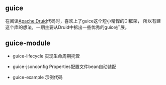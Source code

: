 ## guice

在阅读[Apache Druid](https://github.com/apache/incubator-druid)代码时，喜欢上了guice这个短小精悍的DI框架，
所以有建这个库的想法，一期主要从Druid中拆出一些优秀的guice扩展。


## guice-module

 * guice-lifecycle 实现生命周期托管
 
 * guice-jsonconfig Properties配置文件bean自动装配
 
 * guice-example 示例代码